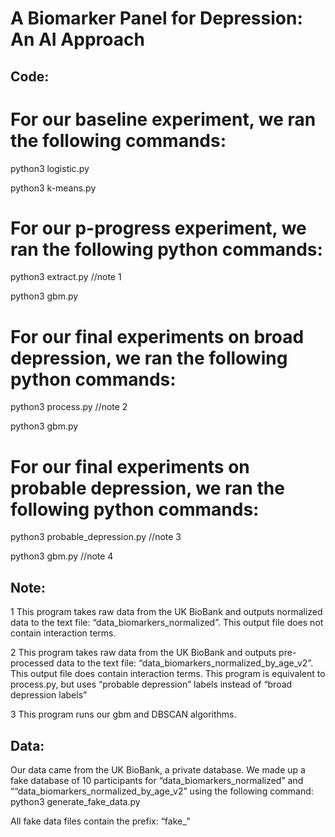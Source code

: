 # A Biomarker Panel for Depression: An AI Approach
## Code:

# For our baseline experiment, we ran the following commands:
python3 logistic.py

python3 k-means.py

# For our p-progress experiment, we ran the following python commands:
python3 extract.py //note 1

python3 gbm.py

# For our final experiments on broad depression, we ran the following python commands:
python3 process.py //note 2

python3 gbm.py

# For our final experiments on probable depression, we ran the following python commands:
python3 probable_depression.py //note 3

python3 gbm.py //note 4



## Note:
1 This program takes raw data from the UK BioBank and outputs normalized data to the text file: “data_biomarkers_normalized”. This output file does not contain interaction terms.

2 This program takes raw data from the UK BioBank and outputs pre-processed data to the text file: “data_biomarkers_normalized_by_age_v2”. This output file does contain interaction terms.
This program is equivalent to process.py, but uses “probable depression” labels instead of “broad depression labels”

3 This program runs our gbm and DBSCAN algorithms.

## Data:
Our data came from the UK BioBank, a private database. We made up a fake database of 10 participants for “data_biomarkers_normalized” and ““data_biomarkers_normalized_by_age_v2” using the following command:
python3 generate_fake_data.py

All fake data files contain the prefix: “fake_”
